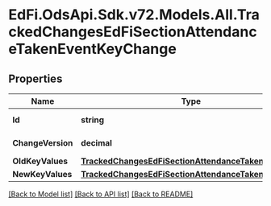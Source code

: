 # EdFi.OdsApi.Sdk.v72.Models.All.TrackedChangesEdFiSectionAttendanceTakenEventKeyChange

## Properties

Name | Type | Description | Notes
------------ | ------------- | ------------- | -------------
**Id** | **string** | Resource identifier | [optional] 
**ChangeVersion** | **decimal** | Change version | [optional] 
**OldKeyValues** | [**TrackedChangesEdFiSectionAttendanceTakenEventKey**](TrackedChangesEdFiSectionAttendanceTakenEventKey.md) |  | [optional] 
**NewKeyValues** | [**TrackedChangesEdFiSectionAttendanceTakenEventKey**](TrackedChangesEdFiSectionAttendanceTakenEventKey.md) |  | [optional] 

[[Back to Model list]](../../README.md#documentation-for-models) [[Back to API list]](../../README.md#documentation-for-api-endpoints) [[Back to README]](../../README.md)


